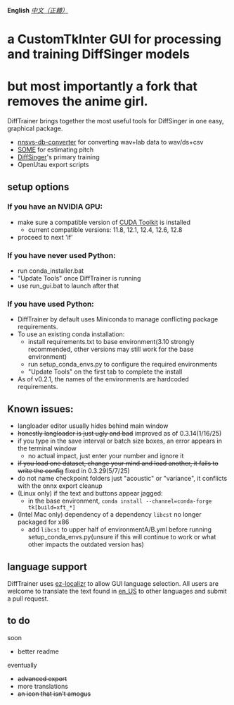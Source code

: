 
**English** *[中文（正體）](./README-zh.md)*

# a CustomTkInter GUI for processing and training DiffSinger models
# but most importantly a fork that removes the anime girl.
DiffTrainer brings together the most useful tools for DiffSinger in one easy, graphical package.
- [nnsvs-db-converter](https://github.com/UtaUtaUtau/nnsvs-db-converter) for converting wav+lab data to wav/ds+csv
- [SOME](https://github.com/openvpi/SOME) for estimating pitch
- [DiffSinger](https://github.com/openvpi/DiffSinger)'s primary training
- OpenUtau export scripts
## setup options
### If you have an NVIDIA GPU:
- make sure a compatible version of [CUDA Toolkit](https://developer.nvidia.com/cuda-toolkit-archive) is installed
  - current compatible versions: 11.8, 12.1, 12.4, 12.6, 12.8
- proceed to next 'if'
### If you have never used Python:
- run conda_installer.bat
- "Update Tools" once DiffTrainer is running
- use run_gui.bat to launch after that
### If you have used Python:
- DiffTrainer by default uses Miniconda to manage conflicting package requirements.
- To use an existing conda installation:
  - install requirements.txt to base environment(3.10 strongly recommended, other versions may still work for the base environment)
  - run setup_conda_envs.py to configure the required environments
  - "Update Tools" on the first tab to complete the install
- As of v0.2.1, the names of the environments are hardcoded requirements.

## Known issues:
- langloader editor usually hides behind main window
- ~~honestly langloader is just ugly and bad~~ improved as of 0.3.14(1/16/25)
- if you type in the save interval or batch size boxes, an error appears in the terminal window
  - no actual impact, just enter your number and ignore it
- ~~if you load one dataset, change your mind and load another, it fails to write the config~~ fixed in 0.3.29(5/7/25)
- do not name checkpoint folders just "acoustic" or "variance", it conflicts with the onnx export cleanup
- (Linux only) if the text and buttons appear jagged:
  - in the base environment, `conda install --channel=conda-forge tk[build=xft_*]`
- (Intel Mac only) dependency of a dependency `libcst` no longer packaged for x86
  - add `libcst` to upper half of environmentA/B.yml before running setup_conda_envs.py(unsure if this will continue to work or what other impacts the outdated version has)


## language support
DiffTrainer uses [ez-localizr](https://github.com/spicytigermeat/ez-localizr/tree/main) to allow GUI language selection. All users are welcome to translate the text found in [en_US](/strings/en_US.yaml) to other languages and submit a pull request.

## to do
soon
- better readme

eventually
- ~~advanced export~~
- more translations
- ~~an icon that isn't amogus~~
